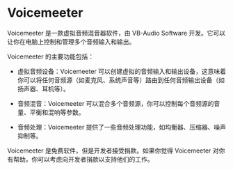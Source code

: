 # Voicemeeter

Voicemeeter 是一款虚拟音频混音器软件，由 VB-Audio Software 开发。它可以让你在电脑上控制和管理多个音频输入和输出。

Voicemeeter 的主要功能包括：

- 虚拟音频设备：Voicemeeter 可以创建虚拟的音频输入和输出设备，这意味着你可以将任何音频源（如麦克风、系统声音等）路由到任何音频输出设备（如扬声器、耳机等）。

- 音频混音：Voicemeeter 可以混合多个音频源，你可以控制每个音频源的音量、平衡和混响等参数。

- 音频处理：Voicemeeter 提供了一些音频处理功能，如均衡器、压缩器、噪声抑制等。

Voicemeeter 是免费软件，但是开发者接受捐款。如果你觉得 Voicemeeter 对你有帮助，你可以考虑向开发者捐款以支持他们的工作。
